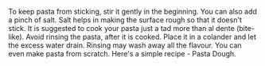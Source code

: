 To keep pasta from sticking, stir it gently in the beginning. You can also add a pinch of salt. Salt helps in making the surface rough so that it doesn't stick. It is suggested to cook your pasta just a tad more than al dente (bite-like). Avoid rinsing the pasta, after it is cooked. Place it in a colander and let the excess water drain. Rinsing may wash away all the flavour. You can even make pasta from scratch. Here's a simple recipe - Pasta Dough.
